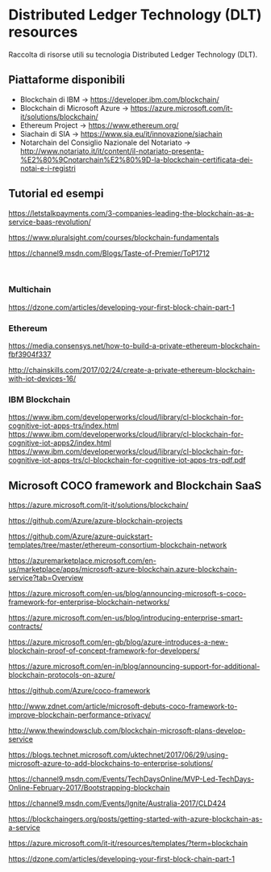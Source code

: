 # Distributed Ledger Technology (DLT) resources
Raccolta di risorse utili su tecnologia Distributed Ledger Technology (DLT).

## Piattaforme disponibili

- Blockchain di IBM -> https://developer.ibm.com/blockchain/
- Blockchain di Microsoft Azure -> https://azure.microsoft.com/it-it/solutions/blockchain/
- Ethereum Project -> https://www.ethereum.org/
- Siachain di SIA -> https://www.sia.eu/it/innovazione/siachain
- Notarchain  del Consiglio Nazionale del Notariato ->  http://www.notariato.it/it/content/il-notariato-presenta-%E2%80%9Cnotarchain%E2%80%9D-la-blockchain-certificata-dei-notai-e-i-registri 

## Tutorial ed esempi

https://letstalkpayments.com/3-companies-leading-the-blockchain-as-a-service-baas-revolution/

https://www.pluralsight.com/courses/blockchain-fundamentals

https://channel9.msdn.com/Blogs/Taste-of-Premier/ToP1712

 

### Multichain

https://dzone.com/articles/developing-your-first-block-chain-part-1


### Ethereum

https://media.consensys.net/how-to-build-a-private-ethereum-blockchain-fbf3904f337

http://chainskills.com/2017/02/24/create-a-private-ethereum-blockchain-with-iot-devices-16/

### IBM Blockchain

https://www.ibm.com/developerworks/cloud/library/cl-blockchain-for-cognitive-iot-apps-trs/index.html
https://www.ibm.com/developerworks/cloud/library/cl-blockchain-for-cognitive-iot-apps2/index.html
https://www.ibm.com/developerworks/cloud/library/cl-blockchain-for-cognitive-iot-apps-trs/cl-blockchain-for-cognitive-iot-apps-trs-pdf.pdf



## Microsoft COCO framework and Blockchain SaaS

https://azure.microsoft.com/it-it/solutions/blockchain/

https://github.com/Azure/azure-blockchain-projects

https://github.com/Azure/azure-quickstart-templates/tree/master/ethereum-consortium-blockchain-network

https://azuremarketplace.microsoft.com/en-us/marketplace/apps/microsoft-azure-blockchain.azure-blockchain-service?tab=Overview

https://azure.microsoft.com/en-us/blog/announcing-microsoft-s-coco-framework-for-enterprise-blockchain-networks/

https://azure.microsoft.com/en-us/blog/introducing-enterprise-smart-contracts/

https://azure.microsoft.com/en-gb/blog/azure-introduces-a-new-blockchain-proof-of-concept-framework-for-developers/

https://azure.microsoft.com/en-in/blog/announcing-support-for-additional-blockchain-protocols-on-azure/

https://github.com/Azure/coco-framework

http://www.zdnet.com/article/microsoft-debuts-coco-framework-to-improve-blockchain-performance-privacy/

http://www.thewindowsclub.com/blockchain-microsoft-plans-develop-service

https://blogs.technet.microsoft.com/uktechnet/2017/06/29/using-microsoft-azure-to-add-blockchains-to-enterprise-solutions/

https://channel9.msdn.com/Events/TechDaysOnline/MVP-Led-TechDays-Online-February-2017/Bootstrapping-blockchain

https://channel9.msdn.com/Events/Ignite/Australia-2017/CLD424

https://blockchaingers.org/posts/getting-started-with-azure-blockchain-as-a-service

https://azure.microsoft.com/it-it/resources/templates/?term=blockchain

https://dzone.com/articles/developing-your-first-block-chain-part-1